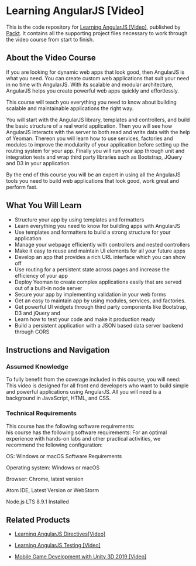 


# Learning AngularJS [Video]
This is the code repository for [Learning AngularJS [Video]](https://www.packtpub.com/web-development/learning-angularjs-video?utm_source=github&utm_medium=repository&utm_campaign=9781783985067), published by [Packt](https://www.packtpub.com/?utm_source=github). It contains all the supporting project files necessary to work through the video course from start to finish.
## About the Video Course
	
If you are looking for dynamic web apps that look good, then AngularJS is what you need. You can create custom web applications that suit your need in no time with AngularJS. With its scalable and modular architecture, AngularJS helps you create powerful web apps quickly and effortlessly.

This course will teach you everything you need to know about building scalable and maintainable applications the right way.

You will start with the AngularJS library, templates and controllers, and build the basic structure of a real world application. Then you will see how AngularJS interacts with the server to both read and write data with the help of Yeoman. Thereon you will learn how to use services, factories and modules to improve the modularity of your application before setting up the routing system for your app. Finally you will run your app through unit and integration tests and wrap third party libraries such as Bootstrap, JQuery and D3 in your application. 

By the end of this course you will be an expert in using all the AngularJS tools you need to build web applications that look good, work great and perform fast.

<H2>What You Will Learn</H2>
<DIV class=book-info-will-learn-text>
<UL>
<LI>Structure your app by using templates and formatters 
<LI>Learn everything you need to know for building apps with AngularJS 
<LI>Use templates and formatters to build a strong structure for your application 
<LI>Manage your webpage efficiently with controllers and nested controllers 
<LI>Make it easy to reuse and maintain UI elements for all your future apps 
<LI>Develop an app that provides a rich URL interface which you can show off 
<LI>Use routing for a persistent state across pages and increase the efficiency of your app 
<LI>Deploy Yeoman to create complex applications easily that are served out of a built-in node server 
<LI>Secure your app by implementing validation in your web forms 
<LI>Get an easy to maintain app by using modules, services, and factories. 
<LI>Get powerful UI widgets through third party components like Bootstrap, D3 and jQuery and 
<LI>Learn how to test your code and make it production ready 
<LI>Build a persistent application with a JSON based data server backend through CORS </LI></UL></DIV>

## Instructions and Navigation
### Assumed Knowledge
To fully benefit from the coverage included in this course, you will need:<br/>
This video is designed for all front end developers who want to build simple and powerful applications using AngularJS. All you will need is a background in JavaScript, HTML, and CSS.
### Technical Requirements
This course has the following software requirements:<br/>
his course has the following software requirements:
For an optimal experience with hands-on labs and other practical activities, we recommend the following configuration:

OS: Windows or macOS Software Requirements

Operating system: Windows or macOS

Browser: Chrome, latest version

Atom IDE, Latest Version or WebStorm

Node.js LTS 8.9.1 Installed



## Related Products
* [Learning AngularJS Directives[Video]](https://www.packtpub.com/web-development/learning-angularjs-directivesvideo?utm_source=github&utm_medium=repository&utm_campaign=9781785287329)

* [Learning AngularJS Testing [Video]](https://www.packtpub.com/web-development/learning-angularjs-testing-video?utm_source=github&utm_medium=repository&utm_campaign=9781782174899)

* [Mobile Game Development with Unity 3D 2019 [Video]](https://www.packtpub.com/game-development/mobile-game-development-unity-3d-2019-video?utm_source=github&utm_medium=repository&utm_campaign=9781838559939)
